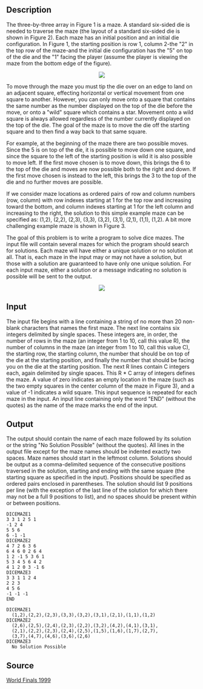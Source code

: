 <h2>Description</h2><p>The three-by-three array in Figure 1 is a maze. A standard six-sided die is needed to traverse the maze (the layout of a standard six-sided die is shown in Figure 2). Each maze has an initial position and an initial die configuration. In Figure 1, the starting position is row 1, column 2-the "2" in the top row of the maze-and the initial die configuration has the "5" on top of the die and the "1" facing the player (assume the player is viewing the maze from the bottom edge of the figure). 
</p><center><img src="images/1872_1.jpg"></center><p>
</p>To move through the maze you must tip the die over on an edge to land on an adjacent square, effecting horizontal or vertical movement from one square to another. However, you can only move onto a square that contains the same number as the number displayed on the top of the die before the move, or onto a "wild" square which contains a star. Movement onto a wild square is always allowed regardless of the number currently displayed on the top of the die. The goal of the maze is to move the die off the starting square and to then find a way back to that same square. 

For example, at the beginning of the maze there are two possible moves. Since the 5 is on top of the die, it is possible to move down one square, and since the square to the left of the starting position is wild it is also possible to move left. If the first move chosen is to move down, this brings the 6 to the top of the die and moves are now possible both to the right and down. If the first move chosen is instead to the left, this brings the 3 to the top of the die and no further moves are possible. 

If we consider maze locations as ordered pairs of row and column numbers (row, column) with row indexes starting at 1 for the top row and increasing toward the bottom, and column indexes starting at 1 for the left column and increasing to the right, the solution to this simple example maze can be specified as: (1,2), (2,2), (2,3), (3,3), (3,2), (3,1), (2,1), (1,1), (1,2). A bit more challenging example maze is shown in Figure 3. 

The goal of this problem is to write a program to solve dice mazes. The input file will contain several mazes for which the program should search for solutions. Each maze will have either a unique solution or no solution at all. That is, each maze in the input may or may not have a solution, but those with a solution are guaranteed to have only one unique solution. For each input maze, either a solution or a message indicating no solution is possible will be sent to the output. 
<center><img src="images/1872_2.jpg"></center><h2>Input</h2><p>The input file begins with a line containing a string of no more than 20 non-blank characters that names the first maze. The next line contains six integers delimited by single spaces. These integers are, in order, the number of rows in the maze (an integer from 1 to 10, call this value R), the number of columns in the maze (an integer from 1 to 10, call this value C), the starting row, the starting column, the number that should be on top of the die at the starting position, and finally the number that should be facing you on the die at the starting position. The next R lines contain C integers each, again delimited by single spaces. This R * C array of integers defines the maze. A value of zero indicates an empty location in the maze (such as the two empty squares in the center column of the maze in Figure 3), and a value of -1 indicates a wild square. This input sequence is repeated for each maze in the input. An input line containing only the word "END" (without the quotes) as the name of the maze marks the end of the input. </p><h2>Output</h2><p>The output should contain the name of each maze followed by its solution or the string "No Solution Possible" (without the quotes). All lines in the output file except for the maze names should be indented exactly two spaces. Maze names should start in the leftmost column. Solutions should be output as a comma-delimited sequence of the consecutive positions traversed in the solution, starting and ending with the same square (the starting square as specified in the input). Positions should be specified as ordered pairs enclosed in parentheses. The solution should list 9 positions per line (with the exception of the last line of the solution for which there may not be a full 9 positions to list), and no spaces should be present within or between positions. </p><pre><code class="language-input1">DICEMAZE1
3 3 1 2 5 1
-1 2 4
5 5 6
6 -1 -1
DICEMAZE2
4 7 2 6 3 6
6 4 6 0 2 6 4
1 2 -1 5 3 6 1
5 3 4 5 6 4 2
4 1 2 0 3 -1 6
DICEMAZE3
3 3 1 1 2 4
2 2 3
4 5 6
-1 -1 -1
END
</code></pre><pre><code class="language-output1">DICEMAZE1
  (1,2),(2,2),(2,3),(3,3),(3,2),(3,1),(2,1),(1,1),(1,2)
DICEMAZE2
  (2,6),(2,5),(2,4),(2,3),(2,2),(3,2),(4,2),(4,1),(3,1),
  (2,1),(2,2),(2,3),(2,4),(2,5),(1,5),(1,6),(1,7),(2,7),
  (3,7),(4,7),(4,6),(3,6),(2,6)
DICEMAZE3
  No Solution Possible
</code></pre><h2>Source</h2><a href="searchproblem?field=source&amp;key=World+Finals+1999">World Finals 1999</a>